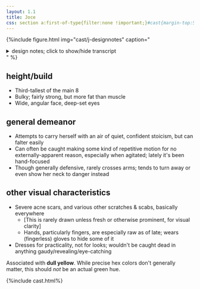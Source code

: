 ```yaml
---
layout: 1.1
title: Joce
css: section a:first-of-type{filter:none !important;}#cast{margin-top:5rem;}
---
```

{%include figure.html
	img="cast/j-designnotes"
	caption="<details><summary>design notes; click to show/hide transcript</summary><ul><li>stocky</li><li>mildly unkempt</li><li>practical</li></ul>&nbsp;<ul><li>hair does what it wants, try not to obscure brows</li><li>[hair bun] falls over the day</li><li>[eyebrows are] messy</li><li>[face & eye shape are] angular</li><li>disheveled [shirt] collar</li><li>military shirt + cargo pants</li><li>fingerless gloves</li><li>hands are a mess</li><li>[pants] cover shoe</li><li>hiking boots, flat</li></ul>&nbsp;<ul><li>not shown: assorted scratches, acne scars (especially on face)</li></ul></details>"
%}

## height/build
- Third-tallest of the main 8
- Bulky; fairly strong, but more fat than muscle
- Wide, angular face, deep-set eyes

## general demeanor
- Attempts to carry herself with an air of quiet, confident stoicism, but can falter easily
- Can often be caught making some kind of repetitive motion for no externally-apparent reason, especially when agitated; lately it's been hand-focused
- Though generally defensive, rarely crosses arms; tends to turn away or even show her neck to danger instead

## other visual characteristics
- Severe acne scars, and various other scratches & scabs, basically everywhere
	- \[This is rarely drawn unless fresh or otherwise prominent, for visual clarity]
	- Hands, particularly fingers, are especially raw as of late; wears (fingerless) gloves to hide some of it
- Dresses for practicality, not for looks; wouldn't be caught dead in anything gaudy/revealing/eye-catching

Associated with <b>dull yellow</b>. While precise hex colors don't generally matter, this should *not* be an actual green hue.

{%include cast.html%}